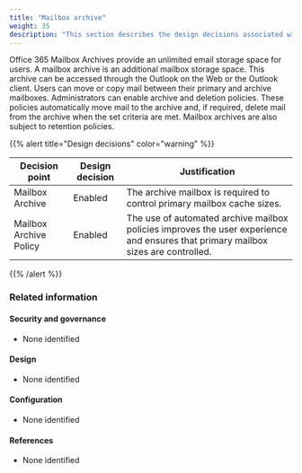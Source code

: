 ```yaml
---
title: "Mailbox archive"
weight: 35
description: "This section describes the design decisions associated with Exchange Online for system(s) built using ASD's Blueprint for Secure Cloud."
---
```


Office 365 Mailbox Archives provide an unlimited email storage space for users. A mailbox archive is an additional mailbox storage space. This archive can be accessed through the Outlook on the Web or the Outlook client. Users can move or copy mail between their primary and archive mailboxes. Administrators can enable archive and deletion policies. These policies automatically move mail to the archive and, if required, delete mail from the archive when the set criteria are met. Mailbox archives are also subject to retention policies.

{{% alert title="Design decisions" color="warning" %}}

| Decision point         | Design decision | Justification                                                                                                                     |
| ---------------------- | --------------- | --------------------------------------------------------------------------------------------------------------------------------- |
| Mailbox Archive        | Enabled         | The archive mailbox is required to control primary mailbox cache sizes.                                                           |
| Mailbox Archive Policy | Enabled         | The use of automated archive mailbox policies improves the user experience and ensures that primary mailbox sizes are controlled. |

{{% /alert %}}

### Related information

#### Security and governance

- None identified

#### Design

- None identified

#### Configuration

- None identified

#### References

- None identified
